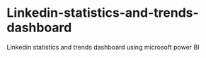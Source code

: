 # Linkedin-statistics-and-trends-dashboard
Linkedin statistics and trends dashboard using microsoft power BI

